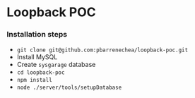 # Loopback POC

### Installation steps
- `git clone git@github.com:pbarrenechea/loopback-poc.git`
- Install MySQL
- Create `sysgarage` database
- `cd loopback-poc`
- `npm install`
- `node ./server/tools/setupDatabase` 
